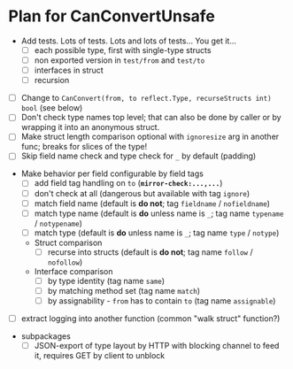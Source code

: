 Plan for CanConvertUnsafe
==========
* Add tests. Lots of tests. Lots and lots of tests... You get it...
  * [ ] each possible type, first with single-type structs
  * [ ] non exported version in `test/from` and `test/to`
  * [ ] interfaces in struct
  * [ ] recursion

* [ ] Change to `CanConvert(from, to reflect.Type, recurseStructs int) bool` (see below)
* [ ] Don't check type names top level; that can also be done by caller or by wrapping it into an anonymous struct.
* [ ] Make struct length comparison optional with `ignoresize` arg in another func; breaks for slices of the type!
* [ ] Skip field name check and type check for `_` by default (padding)
* Make behavior per field configurable by field tags
  * [ ] add field tag handling on `to` (**`mirror-check:...,...`**)
  * [ ] don't check at all (dangerous but available with tag `ignore`)
  * [ ] match field name (default is **do not**; tag `fieldname` / `nofieldname`)
  * [ ] match type name (default is **do** unless name is `_`; tag name `typename` / `notypename`)
  * [ ] match type (default is **do** unless name is `_`; tag name `type` / `notype`)
  * Struct comparison
    * [ ] recurse into structs (default is **do not**; tag name `follow` / `nofollow`)
  * Interface comparison
    * [ ] by type identity (tag name `same`)
    * [ ] by matching method set (tag name `match`)
    * [ ] by assignability - `from` has to contain `to` (tag name `assignable`)

* [ ] extract logging into another function (common "walk struct" function?)

* subpackages
  * [ ] JSON-export of type layout by HTTP with blocking channel to feed it, requires GET by client to unblock

